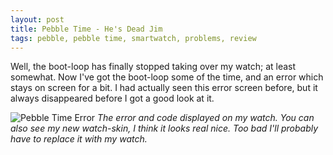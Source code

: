 ```yaml
---
layout: post
title: Pebble Time - He's Dead Jim
tags: pebble, pebble time, smartwatch, problems, review
---
```


Well, the boot-loop has finally stopped taking over my watch; at least somewhat. Now I've got the boot-loop some of the time, and an error which stays on screen for a bit. I had actually seen this error screen before, but it always disappeared before I got a good look at it.

![Pebble Time Error](/blog/public/img/2015-12-29-Hes-Dead/error.jpg "Pebble Time Error")
_The error and code displayed on my watch. You can also see my new watch-skin, I think it looks real nice. Too bad I'll probably have to replace it with my watch._
